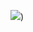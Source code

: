 [![](https://markdown-videos-api.jorgenkh.no/vimeo/1051031882)]([https://vimeo.com/1051031882/208557f401))
